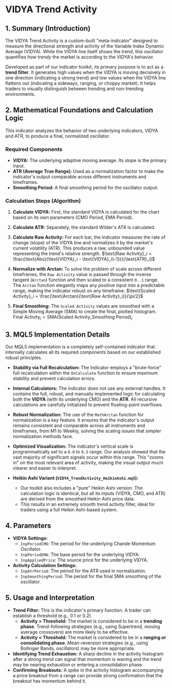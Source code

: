 # VIDYA Trend Activity

## 1. Summary (Introduction)

The VIDYA Trend Activity is a custom-built "meta-indicator" designed to measure the directional strength and activity of the Variable Index Dynamic Average (VIDYA). While the VIDYA line itself shows the trend, this oscillator quantifies _how trendy_ the market is according to the VIDYA's behavior.

Developed as part of our indicator toolkit, its primary purpose is to act as a **trend filter**. It generates high values when the VIDYA is moving decisively in one direction (indicating a strong trend) and low values when the VIDYA line flattens out (indicating a sideways, ranging, or choppy market). It helps traders to visually distinguish between trending and non-trending environments.

## 2. Mathematical Foundations and Calculation Logic

This indicator analyzes the behavior of two underlying indicators, VIDYA and ATR, to produce a final, normalized oscillator.

### Required Components

- **VIDYA:** The underlying adaptive moving average. Its slope is the primary input.
- **ATR (Average True Range):** Used as a normalization factor to make the indicator's output comparable across different instruments and timeframes.
- **Smoothing Period:** A final smoothing period for the oscillator output.

### Calculation Steps (Algorithm)

1. **Calculate VIDYA:** First, the standard VIDYA is calculated for the chart based on its own parameters (CMO Period, EMA Period).

2. **Calculate ATR:** Separately, the standard Wilder's ATR is calculated.

3. **Calculate Raw Activity:** For each bar, the indicator measures the rate of change (slope) of the VIDYA line and normalizes it by the market's current volatility (ATR). This produces a raw, unbounded value representing the trend's relative strength.
   $\text{Raw Activity}_i = \frac{\text{Abs}(\text{VIDYA}_i - \text{VIDYA}_{i-1})}{\text{ATR}_i}$

4. **Normalize with Arctan:** To solve the problem of scale across different timeframes, the `Raw Activity` value is passed through the inverse tangent (`Arctan`) function and then scaled to a consistent `0..1` range. The `Arctan` function elegantly maps any positive input into a predictable range, making the indicator robust on any timeframe.
   $\text{Scaled Activity}_i = \frac{\text{Arctan}(\text{Raw Activity}_i)}{\pi/2}$

5. **Final Smoothing:** The `Scaled Activity` values are smoothed with a Simple Moving Average (SMA) to create the final, plotted histogram.
   $\text{Final Activity}_i = \text{SMA}(\text{Scaled Activity}, \text{Smoothing Period})_i$

## 3. MQL5 Implementation Details

Our MQL5 implementation is a completely self-contained indicator that internally calculates all its required components based on our established robust principles.

- **Stability via Full Recalculation:** The indicator employs a "brute-force" full recalculation within the `OnCalculate` function to ensure maximum stability and prevent calculation errors.

- **Internal Calculators:** The indicator does not use any external handles. It contains the full, robust, and manually implemented logic for calculating both the **VIDYA** (with its underlying CMO) and the **ATR**. All recursive calculations are carefully initialized to prevent floating-point overflows.

- **Robust Normalization:** The use of the `MathArctan` function for normalization is a key feature. It ensures that the indicator's output remains consistent and comparable across all instruments and timeframes, from M1 to Weekly, solving the scaling issues that simpler normalization methods face.

- **Optimized Visualization:** The indicator's vertical scale is programmatically set to a `0.0` to `0.5` range. Our analysis showed that the vast majority of significant signals occur within this range. This "zooms in" on the most relevant area of activity, making the visual output much clearer and easier to interpret.

- **Heikin Ashi Variant (`VIDYA_TrendActivity_HeikinAshi.mq5`):**
  - Our toolkit also includes a "pure" Heikin Ashi version. The calculation logic is identical, but all its inputs (VIDYA, CMO, and ATR) are derived from the smoothed Heikin Ashi price data.
  - This results in an extremely smooth trend activity filter, ideal for traders using a full Heikin Ashi-based system.

## 4. Parameters

- **VIDYA Settings:**
  - `InpPeriodCMO`: The period for the underlying Chande Momentum Oscillator.
  - `InpPeriodEMA`: The base period for the underlying VIDYA.
  - `InpAppliedPrice`: The source price for the underlying VIDYA.
- **Activity Calculation Settings:**
  - `InpAtrPeriod`: The period for the ATR used in normalization.
  - `InpSmoothingPeriod`: The period for the final SMA smoothing of the oscillator.

## 5. Usage and Interpretation

- **Trend Filter:** This is the indicator's primary function. A trader can establish a threshold (e.g., 0.1 or 0.2).
  - **Activity > Threshold:** The market is considered to be in a **trending phase**. Trend-following strategies (e.g., using Supertrend, moving average crossovers) are more likely to be effective.
  - **Activity < Threshold:** The market is considered to be in a **ranging or consolidating phase**. Mean-reversion strategies (e.g., using Bollinger Bands, oscillators) may be more appropriate.
- **Identifying Trend Exhaustion:** A sharp decline in the activity histogram after a strong trend can signal that momentum is waning and the trend may be nearing exhaustion or entering a consolidation phase.
- **Confirming Breakouts:** A spike in the activity histogram accompanying a price breakout from a range can provide strong confirmation that the breakout has momentum behind it.
